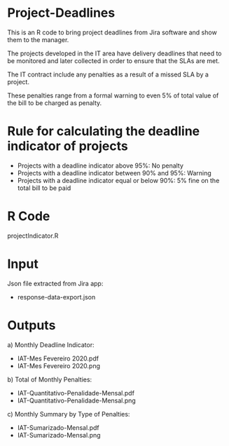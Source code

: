 # Project-Deadlines

This is an R code to bring project deadlines from Jira software and show them to the manager.

The projects developed in the IT area have delivery deadlines that need to be monitored and later collected in order to ensure that the  SLAs are met.

The IT contract include any penalties as a result of a missed SLA by a project. 

These penalties range from a formal warning to even 5% of total value of the bill to be charged as penalty.


# Rule for calculating the deadline indicator of projects

- Projects with a deadline indicator above 95%: No penalty
- Projects with a deadline indicator between 90% and 95%: Warning
- Projects with a deadline indicator equal or below 90%: 5% fine on the total bill to be paid


# R Code
projectIndicator.R


# Input
Json file extracted from Jira app:
- response-data-export.json 


# Outputs
a) Monthly Deadline Indicator:
- IAT-Mes Fevereiro 2020.pdf
- IAT-Mes Fevereiro 2020.png

b) Total of Monthly Penalties:
- IAT-Quantitativo-Penalidade-Mensal.pdf
- IAT-Quantitativo-Penalidade-Mensal.png
 
c) Monthly Summary by Type of Penalties: 
- IAT-Sumarizado-Mensal.pdf
- IAT-Sumarizado-Mensal.png
